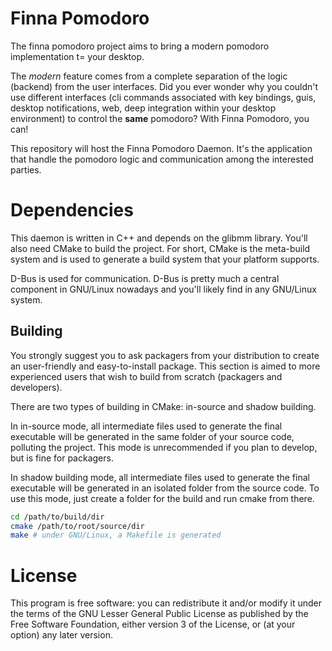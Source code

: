# Finna Pomodoro

The finna pomodoro project aims to bring a modern pomodoro implementation t=
your desktop.

The _modern_ feature comes from a complete separation of the logic (backend)
from the user interfaces. Did you ever wonder why you couldn't use different
interfaces (cli commands associated with key bindings, guis, desktop
notifications, web, deep integration within your desktop environment) to control
the **same** pomodoro? With Finna Pomodoro, you can!

This repository will host the Finna Pomodoro Daemon. It's the application that
handle the pomodoro logic and communication among the interested parties.

# Dependencies

This daemon is written in C++ and depends on the glibmm library. You'll also
need CMake to build the project. For short, CMake is the meta-build system and
is used to generate a build system that your platform supports.

D-Bus is used for communication. D-Bus is pretty much a central component in
GNU/Linux nowadays and you'll likely find in any GNU/Linux system.

## Building

You strongly suggest you to ask packagers from your distribution to create an
user-friendly and easy-to-install package. This section is aimed to more
experienced users that wish to build from scratch (packagers and developers).

There are two types of building in CMake: in-source and shadow building.

In in-source mode, all intermediate files used to generate the final executable
will be generated in the same folder of your source code, polluting the project.
This mode is unrecommended if you plan to develop, but is fine for packagers.

In shadow building mode, all intermediate files used to generate the final
executable will be generated in an isolated folder from the source code. To use
this mode, just create a folder for the build and run cmake from there.

```sh
cd /path/to/build/dir
cmake /path/to/root/source/dir
make # under GNU/Linux, a Makefile is generated
```

# License

This program is free software: you can redistribute it and/or modify it under
the terms of the GNU Lesser General Public License as published by the Free
Software Foundation, either version 3 of the License, or (at your option) any
later version.
